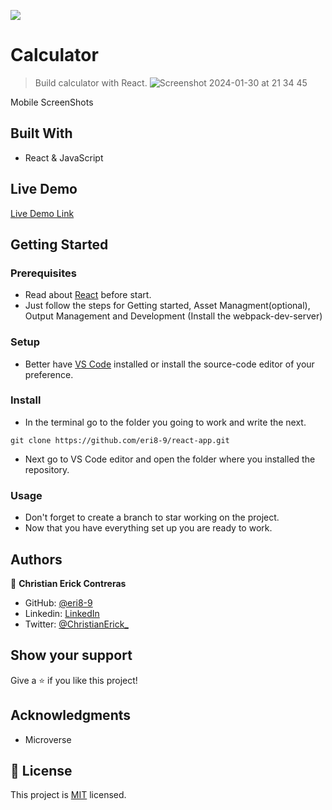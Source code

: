 ![](https://img.shields.io/badge/Microverse-blueviolet)

# Calculator

> Build calculator with React.
![Screenshot 2024-01-30 at 21 34 45](https://github.com/er-contreras/react-app/assets/67211919/ec032aef-86f5-47c6-b800-9f78e929a84b)

Mobile ScreenShots

## Built With

- React & JavaScript

## Live Demo

[Live Demo Link](https://er-contreras.github.io/react-app/#/home)

## Getting Started

### Prerequisites
  - Read about [React](https://reactjs.org/docs/getting-started.html) before start.
  - Just follow the steps for Getting started, Asset Managment(optional), Output Management and Development (Install the webpack-dev-server)

### Setup
  - Better have [VS Code](https://code.visualstudio.com/) installed or install the source-code editor of your preference. 

### Install
  - In the terminal go to the folder you going to work and write the next. 
  ```
  git clone https://github.com/eri8-9/react-app.git
  ```
  - Next go to VS Code editor and open the folder where you installed the repository.
### Usage
  - Don't forget to create a branch to star working on the project.
  - Now that you have everything set up you are ready to work.

## Authors

👤 **Christian Erick Contreras**

- GitHub: [@eri8-9](https://github.com/er-contreras)
- Linkedin: [LinkedIn](https:linkedin.com/in/er-contreras)
- Twitter: [@ChristianErick_](https://twitter.com/er_contreras_)

## Show your support

Give a ⭐️ if you like this project!

## Acknowledgments

- Microverse

## 📝 License

This project is [MIT](LICENSE) licensed.
